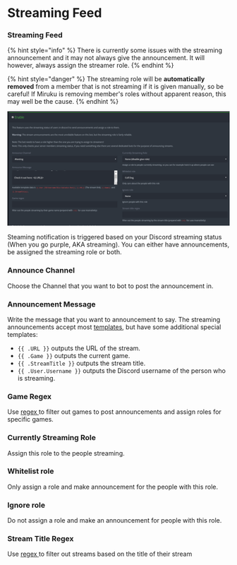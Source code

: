 # Streaming Feed

### Streaming Feed

{% hint style="info" %}
There is currently some issues with the streaming announcement and it may not always give the announcement. It will however, always assign the streamer role.&#x20;
{% endhint %}

{% hint style="danger" %}
The streaming role will be **automatically removed** from a member that is not streaming if it is given manually, so be careful! If Miruku is removing member's roles without apparent reason, this may well be the cause.
{% endhint %}

![](../.gitbook/assets/Streaming.PNG)

Steaming notification is triggered based on your Discord streaming status (When you go purple, AKA streaming). You can either have announcements, be assigned the streaming role or both.&#x20;

### **Announce Channel**

Choose the Channel that you want to bot to post the announcement in.

### Announcement Message

Write the message that you want to announcement to say. The streaming announcements accept most [templates](../reference/templates/), but have some additional special templates:

* `{{ .URL }}` outputs the URL of the stream.
* `{{ .Game }}` outputs the current game.
* `{{ .StreamTitle }}` outputs the stream title.
* `{{ .User.Username }}` outputs the Discord username of the person who is streaming.

### Game Regex

Use [regex ](../reference/regex.md)to filter out games to post announcements and assign roles for specific games.

### Currently Streaming Role

Assign this role to the people streaming.&#x20;

### Whitelist role

Only assign a role and make announcement for the people with this role.

### Ignore role

Do not assign a role and make an announcement for people with this role.&#x20;

### Stream Title Regex

Use [regex ](../reference/regex.md)to filter out streams based on the title of their stream

